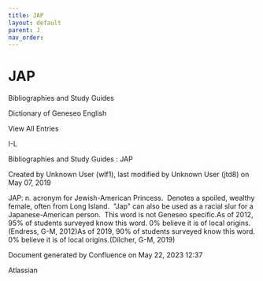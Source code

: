```yaml
---
title: JAP
layout: default
parent: J
nav_order:
---
```


# JAP

Bibliographies and Study Guides

Dictionary of Geneseo English

View All Entries

I-L

Bibliographies and Study Guides : JAP

Created by  Unknown User (wlf1), last modified by  Unknown User (jtd8) on May 07, 2019

JAP: n. acronym for Jewish-American Princess.  Denotes a spoiled, wealthy female, often from Long Island.  &quot;Jap&quot; can also be used as a racial slur for a Japanese-American person.  This word is not Geneseo specific.As of 2012, 95% of students surveyed know this word. 0% believe it is of local origins.(Endress, G-M, 2012)As of 2019, 90% of students surveyed know this word. 0% believe it is of local origins.(Dilcher, G-M, 2019) 

Document generated by Confluence on May 22, 2023 12:37

Atlassian
